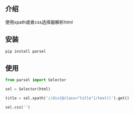 ## 介绍

使用xpath或者css选择器解析html



## 安装

```bash
pip install parsel
```





## 使用

```python
from parsel import Selector

sel = Selector(html)

title = sel.xpath('//div[@class="title"]/text()').get()

sel.css('')
```

